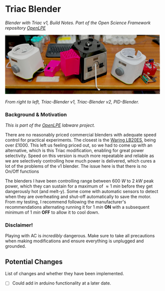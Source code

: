 # Triac Blender
_Blender with Triac v1, Build Notes. Part of the Open Science Framework repository [OpenLPE](https://osf.io/evupy/)_

![Image of all three blenders in order](./Images/Blenders.jpeg)

_From right to left, Triac-Blender v1, Triac-Blender v2, PID-Blender._

### Background \& Motivation

_This is part of the [OpenLPE](https://osf.io/evupy/) labware project._

There are no reasonably priced commercial blenders with adequate speed control for practical experiments. The closest is the [Waring LB20ES](https://www.thelabstore.co.uk/waring-lb20es-variable-speed-control-blender-1-0-litre-stainless-steel-container-230v-50-hz-ce-approved-rohs-with-european-f-schuko-plug.html), being over £1000. This left us feeling priced out, so we had to come up with an alternative, which is this Triac modification, enabling for great power selectivity. Speed on this version is much more repeatable and reliable as we are selectively controlling how much power is delivered, which cures a lot of the problems of the v1 blender. The issue here is that there is no On/Off functions

The blenders I have been controlling range between $600$ $W$ to $2$ $kW$ peak power, which they can sustain for a maximum of $\approx 1$ $min$ before they get dangerously hot (and melt-y). Some come with automatic sensors to detect when they are overheating and shut-off automatically to save the motor. From my testing, I recommend following the manufacturer's recommendations alternating running it for $1$ $min$ **ON** with a subsequent minimum of $1$ $min$ **OFF** to allow it to cool down.

### Disclaimer!

Playing with AC is _incredibly_ dangerous. Make sure to take all precautions when making modifications and ensure everything is unplugged and grounded.

## Potential Changes

List of changes and whether they have been implemented.

- [ ] Could add in arduino functionality at a later date.
